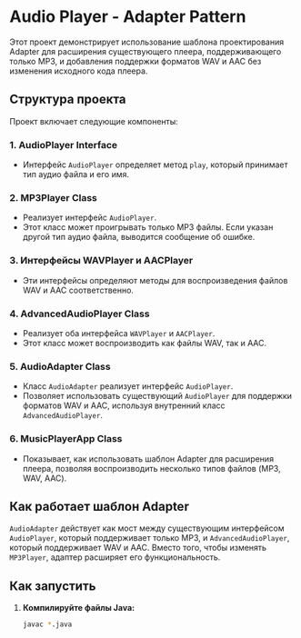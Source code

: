 # Audio Player - Adapter Pattern

Этот проект демонстрирует использование шаблона проектирования Adapter для расширения существующего плеера, поддерживающего только MP3, и добавления поддержки форматов WAV и AAC без изменения исходного кода плеера.

## Структура проекта

Проект включает следующие компоненты:

### 1. AudioPlayer Interface
- Интерфейс `AudioPlayer` определяет метод `play`, который принимает тип аудио файла и его имя.

### 2. MP3Player Class
- Реализует интерфейс `AudioPlayer`.
- Этот класс может проигрывать только MP3 файлы. Если указан другой тип аудио файла, выводится сообщение об ошибке.

### 3. Интерфейсы WAVPlayer и AACPlayer
- Эти интерфейсы определяют методы для воспроизведения файлов WAV и AAC соответственно.

### 4. AdvancedAudioPlayer Class
- Реализует оба интерфейса `WAVPlayer` и `AACPlayer`.
- Этот класс может воспроизводить как файлы WAV, так и AAC.

### 5. AudioAdapter Class
- Класс `AudioAdapter` реализует интерфейс `AudioPlayer`.
- Позволяет использовать существующий `AudioPlayer` для поддержки форматов WAV и AAC, используя внутренний класс `AdvancedAudioPlayer`.

### 6. MusicPlayerApp Class
- Показывает, как использовать шаблон Adapter для расширения плеера, позволяя воспроизводить несколько типов файлов (MP3, WAV, AAC).

## Как работает шаблон Adapter

`AudioAdapter` действует как мост между существующим интерфейсом `AudioPlayer`, который поддерживает только MP3, и `AdvancedAudioPlayer`, который поддерживает WAV и AAC. Вместо того, чтобы изменять `MP3Player`, адаптер расширяет его функциональность.

## Как запустить

1. **Компилируйте файлы Java:**

   ```bash
   javac *.java

